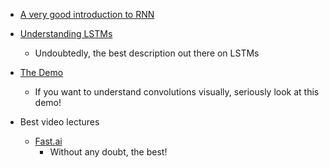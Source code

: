
* [A very good introduction to RNN](http://www.wildml.com/2015/09/recurrent-neural-networks-tutorial-part-1-introduction-to-rnns/)
* [Understanding LSTMs](http://colah.github.io/posts/2015-08-Understanding-LSTMs/)
  * Undoubtedly, the best description out there on LSTMs
* [The Demo](http://scs.ryerson.ca/~aharley/vis/)
  * If you want to understand convolutions visually, seriously look at this demo!

* Best video lectures
  * [Fast.ai](http://www.fast.ai/)
    * Without any doubt, the best!
